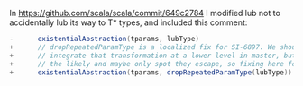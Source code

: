 In https://github.com/scala/scala/commit/649c2784 I modified lub not to accidentally lub its way to T* types, and included this comment:
```scala
-      existentialAbstraction(tparams, lubType)
+      // dropRepeatedParamType is a localized fix for SI-6897. We should probably
+      // integrate that transformation at a lower level in master, but lubs are
+      // the likely and maybe only spot they escape, so fixing here for 2.10.1.
+      existentialAbstraction(tparams, dropRepeatedParamType(lubType))
```
